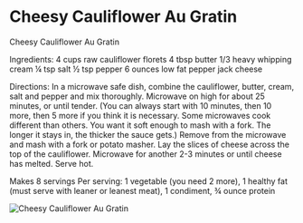 # Cheesy Cauliflower Au Gratin

Cheesy Cauliflower Au Gratin 

Ingredients:
4 cups raw cauliflower florets
4 tbsp butter
1/3 heavy whipping cream
¼ tsp salt
½ tsp pepper
6 ounces low fat pepper jack cheese

Directions:
In a microwave safe dish, combine the cauliflower, butter, cream, salt and pepper and mix thoroughly. Microwave on high for about 25 minutes, or until tender. (You can always start with 10 minutes, then 10 more, then 5 more if you think it is necessary. Some microwaves cook different than others. You want it soft enough to mash with a fork. The longer it stays in, the thicker the sauce gets.) Remove from the microwave and mash with a fork or potato masher. Lay the slices of cheese across the top of the cauliflower. Microwave for another 2-3 minutes or until cheese has melted. Serve hot.

Makes 8 servings
Per serving: 1 vegetable (you need 2 more), 1 healthy fat (must serve with leaner or leanest meat), 1 condiment, ¾ ounce protein

![Cheesy Cauliflower Au Gratin](images/Cheesy%20Cauliflower%20Au%20Gratin.png)

